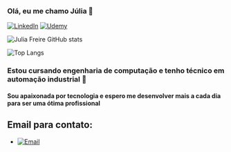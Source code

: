 ### Olá, eu me chamo Júlia 👋

[![LinkedIn](https://img.shields.io/badge/LinkedIn-0077B5?style=for-the-badge&logo=linkedin&logoColor=white)](www.linkedin.com/in/júlia-freire-de-souza-0693b3204)
[![Udemy](https://img.shields.io/badge/Udemy-EC5252?style=for-the-badge&logo=Udemy&logoColor=white)](https://www.udemy.com/user/julia-freire-de-souza-2/)

![Julia Freire GitHub stats](https://github-readme-stats.vercel.app/api?username=Juuhfr&show_icons=true&theme=ocean_dark)

![Top Langs](https://github-readme-stats.vercel.app/api/top-langs/?username=Juuhfr&size_weight=0.5&count_weight=0.5)

### Estou cursando engenharia de computação e tenho técnico em automação industrial 📝

#### Sou apaixonada por tecnologia e espero me desenvolver mais a cada dia para ser uma ótima profissional

## Email para contato:
- [![Email](https://img.shields.io/badge/Gmail-D14836?style=for-the-badge&logo=gmail&logoColor=white)](juliafrsouzaa@gmail.com)
